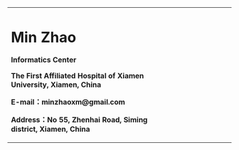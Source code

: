 <div>
<table border="0">
  <tr>
    <td width="75%">
      <h1>Min Zhao</h1>
      <p><b>Informatics Center</b></p>
      <p><b>The First Affiliated Hospital of Xiamen University, Xiamen, China</b></p>
      <p><b>E-mail：minzhaoxm@gmail.com</b></p>
      <p><b>Address：No 55, Zhenhai Road, Siming district, Xiamen, China</b></p>
    </td>
    <td width="25%">
    </td>
  </tr>
</table>
</div>
